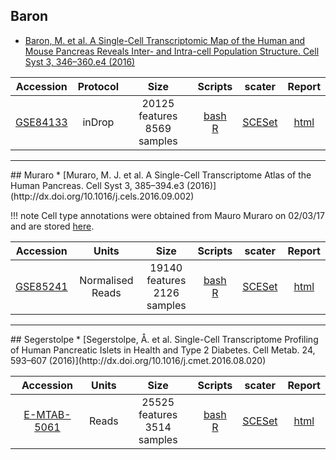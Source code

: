 ## Baron
* [Baron, M. et al. A Single-Cell Transcriptomic Map of the Human and Mouse Pancreas Reveals Inter- and Intra-cell Population Structure. Cell Syst 3, 346–360.e4 (2016)](http://dx.doi.org/10.1016/j.cels.2016.08.011)

|Accession|Protocol|Size|Scripts|scater|Report|
|:-:|:-:|:-:|:-:|:-:|:-:|
|[GSE84133](https://www.ncbi.nlm.nih.gov/geo/query/acc.cgi?acc=GSE84133)|inDrop|20125 features<br>8569 samples |[bash](https://github.com/hemberg-lab/scRNA.seq.datasets/blob/master/bash/baron.sh)<br>[R](https://github.com/hemberg-lab/scRNA.seq.datasets/blob/master/R/baron.R)|[SCESet](https://scrnaseq-public-datasets.s3.amazonaws.com/scater-objects/baron-human.rds)|[html](https://scrnaseq-public-datasets.s3.amazonaws.com/scater-reports/baron-human.html)|

<hr>
## Muraro
* [Muraro, M. J. et al. A Single-Cell Transcriptome Atlas of the Human Pancreas. Cell Syst 3, 385–394.e3 (2016)](http://dx.doi.org/10.1016/j.cels.2016.09.002)

!!! note
    Cell type annotations were obtained from Mauro Muraro on 02/03/17 and are stored [here](https://s3.amazonaws.com/scrnaseq-public-datasets/manual-data/muraro/cell_type_annotation_Cels2016.csv).

|Accession|Units|Size|Scripts|scater|Report|
|:-:|:-:|:-:|:-:|:-:|:-:|
|[GSE85241](https://www.ncbi.nlm.nih.gov/geo/query/acc.cgi?acc=GSE85241)|Normalised Reads|19140 features<br>2126 samples |[bash](https://github.com/hemberg-lab/scRNA.seq.datasets/blob/master/bash/muraro.sh)<br>[R](https://github.com/hemberg-lab/scRNA.seq.datasets/blob/master/R/muraro.R)|[SCESet](https://scrnaseq-public-datasets.s3.amazonaws.com/scater-objects/muraro.rds)|[html](https://scrnaseq-public-datasets.s3.amazonaws.com/scater-reports/muraro.html)|

<hr>
## Segerstolpe
* [Segerstolpe, Å. et al. Single-Cell Transcriptome Profiling of Human Pancreatic Islets in Health and Type 2 Diabetes. Cell Metab. 24, 593–607 (2016)](http://dx.doi.org/10.1016/j.cmet.2016.08.020)

|Accession|Units|Size|Scripts|scater|Report|
|:-:|:-:|:-:|:-:|:-:|:-:|
|[E-MTAB-5061](https://www.ebi.ac.uk/arrayexpress/experiments/E-MTAB-5061/)|Reads|25525 features<br>3514 samples |[bash](https://github.com/hemberg-lab/scRNA.seq.datasets/blob/master/bash/segerstolpe.sh)<br>[R](https://github.com/hemberg-lab/scRNA.seq.datasets/blob/master/R/segerstolpe.R)|[SCESet](https://scrnaseq-public-datasets.s3.amazonaws.com/scater-objects/segerstolpe.rds)|[html](https://scrnaseq-public-datasets.s3.amazonaws.com/scater-reports/segerstolpe.html)|
